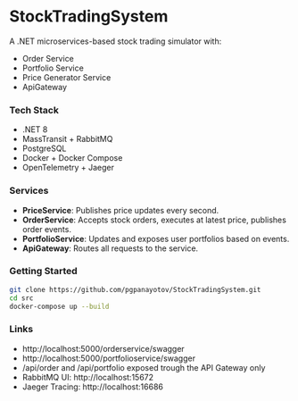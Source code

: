 # StockTradingSystem

A .NET microservices-based stock trading simulator with:

- Order Service
- Portfolio Service
- Price Generator Service
- ApiGateway

### Tech Stack

- .NET 8
- MassTransit + RabbitMQ
- PostgreSQL
- Docker + Docker Compose
- OpenTelemetry + Jaeger

### Services

- **PriceService**: Publishes price updates every second.
- **OrderService**: Accepts stock orders, executes at latest price, publishes order events.
- **PortfolioService**: Updates and exposes user portfolios based on events.
- **ApiGateway**: Routes all requests to the service.

### Getting Started

```bash
git clone https://github.com/pgpanayotov/StockTradingSystem.git
cd src
docker-compose up --build
```

### Links
- http://localhost:5000/orderservice/swagger
- http://localhost:5000/portfolioservice/swagger
- /api/order and /api/portfolio exposed trough the API Gateway only
- RabbitMQ UI: http://localhost:15672
- Jaeger Tracing: http://localhost:16686

